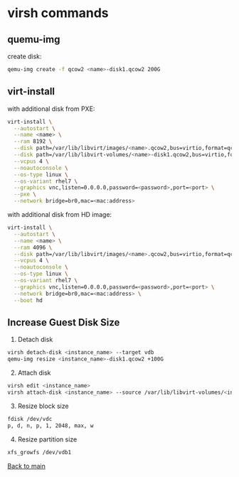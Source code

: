 # virsh commands

## quemu-img

create disk:

```bash
qemu-img create -f qcow2 <name>-disk1.qcow2 200G
```

## virt-install

with additional disk from PXE:

```bash
virt-install \
  --autostart \
  --name <name> \
  --ram 8192 \
  --disk path=/var/lib/libvirt/images/<name>.qcow2,bus=virtio,format=qcow2 \
  --disk path=/var/lib/libvirt-volumes/<name>-disk1.qcow2,bus=virtio,format=qcow2 \
  --vcpus 4 \
  --noautoconsole \
  --os-type linux \
  --os-variant rhel7 \
  --graphics vnc,listen=0.0.0.0,password=<password>,port=<port> \
  --pxe \
  --network bridge=br0,mac=<mac:address>
```

with additional disk from HD image:

```bash
virt-install \
  --autostart \
  --name <name> \
  --ram 4096 \
  --disk path=/var/lib/libvirt/images/<name>.qcow2,bus=virtio,format=qcow2,size=50 \
  --vcpus 4 \
  --noautoconsole \
  --os-type linux \
  --os-variant rhel7 \
  --graphics vnc,listen=0.0.0.0,password=<password>,port=<port> \
  --network bridge=br0,mac=<mac:address> \
  --boot hd
```

## Increase Guest Disk Size

1. Detach disk

```bash
virsh detach-disk <instance_name> --target vdb
qemu-img resize <instance_name>-disk1.qcow2 +100G
```

2. Attach disk

```bash
virsh edit <instance_name>
virsh attach-disk <instance_name> --source /var/lib/libvirt-volumes/<instance_name>-disk1.qcow2 --target vdb --subdriver qcow2  --persistent
```

3. Resize block size

```bash
fdisk /dev/vdc
p, d, n, p, 1, 2048, max, w
```

4. Resize partition size

```bash
xfs_growfs /dev/vdb1
```

[Back to main](../README.md)